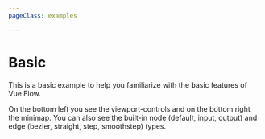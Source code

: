 ```yaml
---
pageClass: examples

---
```


# Basic

This is a basic example to help you familiarize with the basic features of Vue Flow. 

On the bottom left you see the viewport-controls and on the bottom right the minimap.
You can also see the built-in node (default, input, output) and edge (bezier, straight, step, smoothstep) types.

<div class="mt-6">
  <Suspense>
    <Repl 
      :files="[
        { file: 'basic/Basic', filename: 'App.vue', ext: 'vue' }, 
        { file: 'basic/initial-elements', filename: 'initial-elements.js', ext: 'js' }, 
        { file: 'basic/style', filename: 'style.css', ext: 'css' }
      ]"></Repl>
  </Suspense>
</div>
